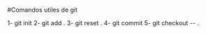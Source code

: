 #Comandos utiles de git

1- git init
2- git add .
3- git reset .
4- git commit
5- git checkout -- .
